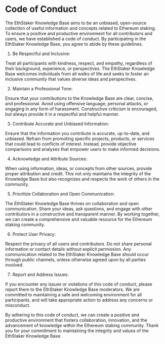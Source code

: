 # Code of Conduct

The EthStaker Knowledge Base aims to be an unbiased, open-source collection of useful information and concepts related to Ethereum staking. To ensure a positive and productive environment for all contributors and users, we have established a code of conduct. By participating in the EthStaker Knowledge Base, you agree to abide by these guidelines.

1. Be Respectful and Inclusive:

Treat all participants with kindness, respect, and empathy, regardless of their background, experience, or perspectives. The EthStaker Knowledge Base welcomes individuals from all walks of life and seeks to foster an inclusive community that values diverse ideas and perspectives.

2. Maintain a Professional Tone:

Ensure that your contributions to the Knowledge Base are clear, concise, and professional. Avoid using offensive language, personal attacks, or engaging in any form of harassment. Constructive criticism is encouraged, but always provide it in a respectful and helpful manner.

3. Contribute Accurate and Unbiased Information:

Ensure that the information you contribute is accurate, up-to-date, and unbiased. Refrain from promoting specific projects, products, or services that could lead to conflicts of interest. Instead, provide objective comparisons and analyses that empower users to make informed decisions.

4. Acknowledge and Attribute Sources:

When using information, ideas, or concepts from other sources, provide proper attribution and credit. This not only maintains the integrity of the Knowledge Base but also recognizes and respects the work of others in the community.

5. Prioritize Collaboration and Open Communication:

The EthStaker Knowledge Base thrives on collaboration and open communication. Share your ideas, ask questions, and engage with other contributors in a constructive and transparent manner. By working together, we can create a comprehensive and valuable resource for the Ethereum staking community.

6. Protect User Privacy:

Respect the privacy of all users and contributors. Do not share personal information or contact details without explicit permission. Any communication related to the EthStaker Knowledge Base should occur through public channels, unless otherwise agreed upon by all parties involved.

7. Report and Address Issues:

If you encounter any issues or violations of this code of conduct, please report them to the EthStaker Knowledge Base moderators. We are committed to maintaining a safe and welcoming environment for all participants, and will take appropriate action to address any concerns or misconduct.

By adhering to this code of conduct, we can create a positive and productive environment that fosters collaboration, innovation, and the advancement of knowledge within the Ethereum staking community. Thank you for your commitment to maintaining the integrity and values of the EthStaker Knowledge Base.
